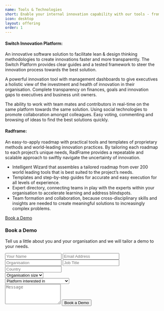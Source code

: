 ```yaml
---
name: Tools & Technologies
short: Enable your internal innovation capability with our tools - from ideation to pilot. Turn your employees into a team of innovators.
icon: desktop
layout: offering
order: 1
---
```

#### Switch Innovation Platform:

An innovative software solution to facilitate lean & design thinking methodologies to create innovations faster and more transparently. The Switch Platform provides clear guides and a tested framework to steer the innovation process towards the best solution.


A powerful innovation tool with management dashboards to give executives a holistic view of the investment and health of innovation in their organisation. Complete transparency on finances, goals and innovation gaps to executives and business unit owners.

The ability to work with team mates and contributors in real-time on the same platform towards the same solution. Using social technologies to promote collaboration amongst colleagues. Easy voting, commenting and browsing of ideas to find the best solutions quickly.


#### Radframe:

An easy-to-apply roadmap with practical tools and templates of proprietary methods and world-leading innovation practices. By tailoring each roadmap to each project’s unique needs, RadFrame provides a repeatable and scalable approach to swiftly navigate the uncertainty of innovation.

* Intelligent Wizard that assembles a tailored roadmap from over 200 world leading tools that is best suited to the project’s needs.
* Templates and step-by-step guides for accurate and easy execution for all levels of experience.
* Expert directory, connecting teams in play with the experts within your organisation to accelerate learning and address blindspots.
* Team formation and collaboration, because cross-disciplinary skills and insights are needed to create meaningful solutions to increasingly complex problems.

<div class="col-xs-12 text-center">
  <div class="modal-container">
    <a class="btn btn-lg btn-filled btn-modal" href="#" modal-link="0">Book a Demo</a>
    <div class="foundry_modal text-center">
      <h3 class="uppercase">Book a Demo</h3>
      <p class="lead mb48">Tell us a little about you and your organisation and we will tailor a demo to your needs.</p>
      <form name="contact" class="form-email" data-success="Thanks for your submission, we will be in touch shortly." data-error="Please fill all fields correctly.">
        <input type="text" class="validate-required" name="Name" placeholder="Your Name">
        <input type="text" class="validate-required validate-email" name="Email" placeholder="Email Address">
        <input type="text" class="validate-required" name="Organisation" placeholder="Organisation">
        <input type="text" class="validate-required" name="Job Title" placeholder="Job Title">
        <input type="text" class="validate-required" name="Country" placeholder="Country">
        <div class="select-option">
          <!-- <i class="ti-angle-down"></i> -->
          <select class="validate-required" name="Size">
            <option selected="" value="">Organisation size</option>
            <option value="Small">1 - 100</option>
            <option value="Medium">101 - 999</option>
            <option value="Large">1000+</option>
          </select>
        </div>
        <div class="select-option">
          <!-- <i class="ti-angle-down"></i> -->
          <select class="validate-required" name="Interest">
            <option selected="" value="">Platform interested in</option>
            <option value="Switch">Switch Innovation Platform</option>
            <option value="RadFrame">Switch (powered by RadFrame)</option>
            <option value="Both">Both</option>
          </select>
        </div>
        <textarea class="" name="Message" rows="4" placeholder="Message"></textarea>
        <button type="submit">Book a Demo</button>
      </form>
    </div>
  </div>
</div>
